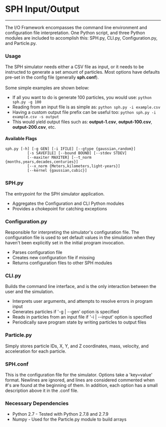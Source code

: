 # SPH Input/Output
<hr>
The I/O Framework encompasses the command line environment and configuration file interpretation. One Python script, and three Python modules are included to accomplish this: SPH.py, CLI.py, Configuration.py, and Particle.py. 

### Usage
The SPH simulator needs either a CSV file as input, or it needs to be instructed to generate a set amount of particles. Most options have defaults pre-set in the config file
(generally <b>sph.conf</b>).
<br><br>Some simple examples are shown below:
* If all you want to do is generate 100 particles, you would use: ```python sph.py -g 100```
* Reading from an input file is as simple as: ```python sph.py -i example.csv```
* Having a custom output file prefix can be useful too: ```python sph.py -i example.csv -s output```
 * This would yield output files such as: <b>output-1.csv</b>, <b>output-100.csv</b>, <b>output-200.csv</b>, etc.

#### Available Flags
```
sph.py [-h] [-g GEN] [-i IFILE] [--gtype {gaussian,random}]
          [-s SAVEFILE] [--bound BOUND] [--stdev STDEV]
          [--maxiter MAXITER] [--t_norm {months,years,decades,centuries}]
          [--x_norm {Meters,kilometers,light-years}]
          [--kernel {gaussian,cubic}]
```

### SPH.py
The entrypoint for the SPH simulator application.
* Aggregates the Configuration and CLI Python modules
* Provides a chokepoint for catching exceptions

### Configuration.py
Responsible for interpreting the simulator's configuration file. The configuration file is used to set default values in the simulation when they haven't been explicitly set in the initial program invocation.
* Parses configuration file
* Creates new configuration file if missing
* Returns configuration files to other SPH modules

### CLI.py
Builds the command line interface, and is the only interaction between the user and the simulation.
* Interprets user arguments, and attempts to resolve errors in program input
* Generates particles if '-g | --gen' option is specified
* Reads in particles from an input file if '-i | --input' option is specified
* Periodically save program state by writing particles to output files

### Particle.py
Simply stores particle IDs, X, Y, and Z coordinates, mass, velocity, and acceleration for each particle.

### SPH.conf
This is the configuration file for the simulator. Options take a 'key=value' format. Newlines are ignored, and lines are considered commented when #'s are found at the beginning of them. In addition, each option has a small description above it in the .conf file.

### Necessary Dependencies
* Python 2.7 - Tested with Python 2.7.8 and 2.7.9
* Numpy - Used for the Particle.py module to build arrays
